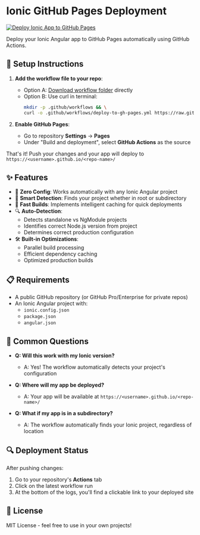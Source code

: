 # Ionic GitHub Pages Deployment
[![Deploy Ionic App to GitHub Pages](https://github.com/danielcregg/ionic-deploy-github-pages/actions/workflows/deploy-to-gh-pages.yml/badge.svg)](https://github.com/danielcregg/ionic-deploy-github-pages/actions/workflows/deploy-to-gh-pages.yml)

Deploy your Ionic Angular app to GitHub Pages automatically using GitHub Actions.

## 🚀 Setup Instructions

1. **Add the workflow file to your repo**:
   - Option A: [Download workflow folder](.github/workflows/deploy-to-gh-pages.yml) directly
   - Option B: Use curl in terminal:
     ```bash
     mkdir -p .github/workflows && \
     curl -o .github/workflows/deploy-to-gh-pages.yml https://raw.githubusercontent.com/danielcregg/ionic-deploy-github-pages/main/.github/workflows/deploy-to-gh-pages.yml
     ```

2. **Enable GitHub Pages**:
   - Go to repository **Settings** → **Pages**
   - Under "Build and deployment", select **GitHub Actions** as the source

That's it! Push your changes and your app will deploy to `https://<username>.github.io/<repo-name>/`

## ✨ Features

- 🔄 **Zero Config**: Works automatically with any Ionic Angular project
- 🎯 **Smart Detection**: Finds your project whether in root or subdirectory
- 🏃 **Fast Builds**: Implements intelligent caching for quick deployments
- 🔍 **Auto-Detection**:
  - Detects standalone vs NgModule projects
  - Identifies correct Node.js version from project
  - Determines correct production configuration
- 🛠️ **Built-in Optimizations**:
  - Parallel build processing
  - Efficient dependency caching
  - Optimized production builds

## 📋 Requirements

- A public GitHub repository (or GitHub Pro/Enterprise for private repos)
- An Ionic Angular project with:
  - `ionic.config.json`
  - `package.json`
  - `angular.json`

## 🤔 Common Questions

- **Q: Will this work with my Ionic version?**
  - A: Yes! The workflow automatically detects your project's configuration

- **Q: Where will my app be deployed?**
  - A: Your app will be available at `https://<username>.github.io/<repo-name>/`

- **Q: What if my app is in a subdirectory?**
  - A: The workflow automatically finds your Ionic project, regardless of location

## 🔍 Deployment Status

After pushing changes:
1. Go to your repository's **Actions** tab
2. Click on the latest workflow run
3. At the bottom of the logs, you'll find a clickable link to your deployed site

## 📝 License

MIT License - feel free to use in your own projects!
